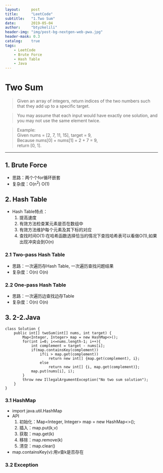 ```yaml
---
layout:     post
title:      "LeetCode"
subtitle:   "1.Two Sum"
date:       2019-05-04
author:     "btyzkelili"
header-img: "img/post-bg-nextgen-web-pwa.jpg"
header-mask: 0.3
catalog:    true
tags:
    - LeetCode
    - Brute Force
    - Hash Table
    - Java
---  
```

# Two Sum  
>Given an array of integers, return indices of the two numbers such that they add up to a specific target.

>You may assume that each input would have exactly one solution, and you may not use the same element twice.

>Example:  
>Given nums = [2, 7, 11, 15], target = 9,  
>Because nums[0] + nums[1] = 2 + 7 = 9,  
>return [0, 1]. 

---
## 1. Brute Force
* 思路：两个个for循环嵌套  
* 复杂度：O(n<sup>2</sup>) O(1)
## 2. Hash Table 
* Hash Table特点：
	1. 提高速度
	2. 有效方法检查某元素是否在数组中
	3. 有效方法维护每个元素及其下标的对应
	4. 查找时间O(1):在哈希函数选择恰当的情况下查找哈希表可以看做O(1),如果出现冲突会到O(n)
### 2.1 Two-pass Hash Table
* 思路：一次遍历存Hash Table, 一次遍历查找问题结果
* 复杂度：O(n) O(n)
### 2.2 One-pass Hash Table
* 思路：一次遍历边查找边存Table
* 复杂度：O(n) O(n)  
## 3. 2-2.Java
```
class Solution {  
    public int[] twoSum(int[] nums, int target) {  
        Map<Integer, Integer> map = new HashMap<>();  
        for(int i=0; i<=nums.length-1; i++){
            int complement = target - nums[i];
            if(map.containsKey(complement))
                if(i > map.get(complement))
                    return new int[] {map.get(complement), i};
                else
                    return new int[] {i, map.get(complement)};
            map.put(nums[i], i);
        }
        throw new IllegalArgumentException("No two sum solution");
    }
}
```
### 3.1 HashMap
* import java.util.HashMap
* API
	1. 初始化：Map<Integer, Integer> map = new HashMap<>();
	2. 插入：map.put(k,v)
	3. 获取：map.get(k)
	4. 移除：map.remove(k)
	5. 清空：map.clear()
* map.containsKey(v):用v查k是否存在
### 3.2 Exception

